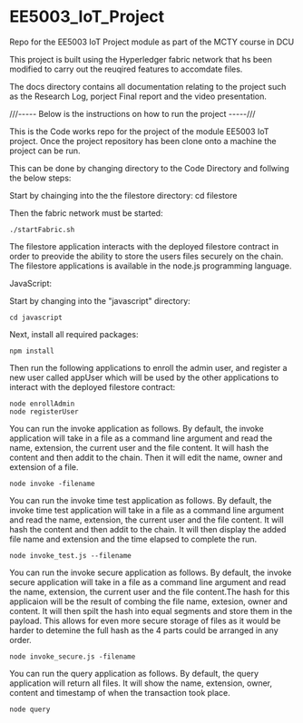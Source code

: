 # EE5003_IoT_Project
Repo for the EE5003 IoT Project module as part of the MCTY course in DCU

This project is built using the Hyperledger fabric network that hs been modified to carry out the reuqired features to accomdate files.

The docs directory contains all documentation relating to the project such as the Research Log, porject Final report and the video presentation.

///----- Below is the instructions on how to run the project -----///

This is the Code works repo for the project of the module EE5003 IoT project. Once the project repository has been clone onto a machine the project can be run.

This can be done by changing directory to the Code Directory and follwing the below steps:

  Start by chainging into the the filestore directory:
    cd filestore

  Then the fabric network must be started:

    ./startFabric.sh

The filestore application interacts with the deployed filestore contract in order to preovide the ability to store the users files securely on the chain.
The filestore applications is available in the node.js programming language.


JavaScript:

  Start by changing into the "javascript" directory:

    cd javascript

  Next, install all required packages:

    npm install

  Then run the following applications to enroll the admin user, and register a new user
  called appUser which will be used by the other applications to interact with the deployed
  filestore contract:

    node enrollAdmin
    node registerUser

  You can run the invoke application as follows. By default, the invoke application will
  take in a file as a command line argument and read the name, extension, the current user and the file 
  content. It will hash the content and then addit to the chain. Then it will edit the name, owner and
  extension of a file.

    node invoke -filename

  You can run the invoke time test application as follows. By default, the invoke time test application will
  take in a file as a command line argument and read the name, extension, the current user and the file 
  content. It will hash the content and then addit to the chain. It will then display the added file name
  and extension and the time elapsed to complete the run.

    node invoke_test.js --filename

  You can run the invoke secure application as follows. By default, the invoke secure application will
  take in a file as a command line argument and read the name, extension, the current user and the file 
  content.The hash for this applicaion will be the result of combing the file name, extesion, owner and
  content. It will then spilt the hash into equal segments and store them in the payload. This allows 
  for even more secure storage of files as it would be harder to detemine the full hash as the 4 parts
  could be arranged in any order.

    node invoke_secure.js -filename

  You can run the query application as follows. By default, the query application will
  return all files. It will show the name, extension, owner, content and timestamp of when the transaction 
  took place.

    node query
